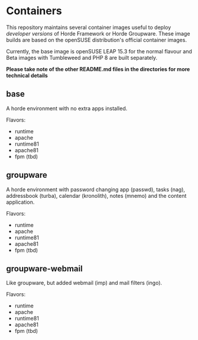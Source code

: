 # Containers

This repository maintains several container images useful to deploy *developer versions* of Horde Framework or Horde Groupware.
These image builds are based on the openSUSE distribution's official container images.

Currently, the base image is openSUSE LEAP 15.3 for the normal flavour and Beta images with Tumbleweed and PHP 8 are built separately.

**Please take note of the other README.md files in the directories for more technical details**

## base

A horde environment with no extra apps installed.

Flavors:
 - runtime
 - apache
 - runtime81
 - apache81
 - fpm (tbd)

## groupware

A horde environment with password changing app (passwd), tasks (nag), addressbook (turba), calendar (kronolith), notes (mnemo) and the content application.

Flavors:
 - runtime
 - apache
 - runtime81
 - apache81
 - fpm (tbd)

## groupware-webmail

Like groupware, but added webmail (imp) and mail filters (ingo).

Flavors:
 - runtime
 - apache
 - runtime81
 - apache81
 - fpm (tbd)
